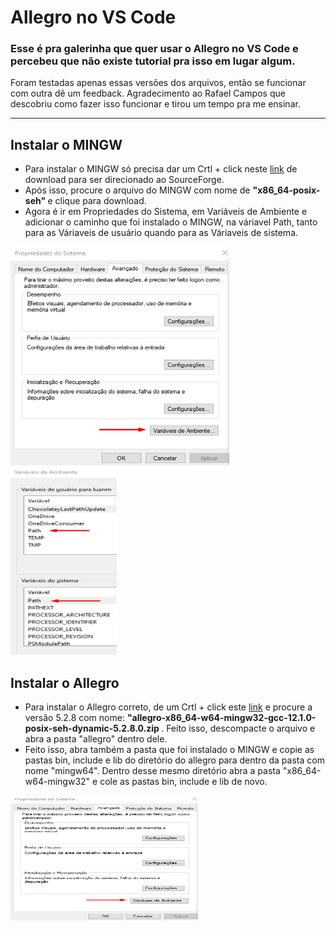 # Allegro no VS Code


<h3> Esse é pra galerinha que quer usar o Allegro no VS Code e percebeu que não existe tutorial pra isso em lugar algum. </h3>



Foram testadas apenas essas versões dos arquivos, então se funcionar com outra dê um feedback. Agradecimento ao Rafael Campos que descobriu como fazer isso funcionar e tirou um tempo pra me ensinar.


-------------------------------------------------------------------------------------------------------

 ## Instalar o MINGW


- Para instalar o MINGW só precisa dar um Crtl + click neste <a href="https://sourceforge.net/projects/mingw-w64/files" target="blank" >link</a> de download para ser direcionado ao SourceForge. 
- Após isso, procure o arquivo do MINGW com nome de <b> "x86_64-posix-seh" </b> e clique para download. 
- Agora é ir em Propriedades do Sistema, em Variáveis de Ambiente e adicionar o caminho que foi instalado o MINGW, na váriavel Path, tanto para as Váriaveis de usuário quando para as Váriaveis de sistema. 
<div className="bloco-imagens"> 
    <img src="./img/vSistema.png" width=350 height=350>
    <img src="./img/vAmbiente.jpg" width=170 height=300>
</div>


## Instalar o Allegro

- Para instalar o Allegro correto, de um Crtl + click este <a href="https://github.com/liballeg/allegro5/releases" target="blank" >link</a> e procure a versão 5.2.8 com nome: <b> "allegro-x86_64-w64-mingw32-gcc-12.1.0-posix-seh-dynamic-5.2.8.0.zip </b>. Feito isso, descompacte o arquivo e abra a pasta "allegro" dentro dele.
- Feito isso, abra também a pasta que foi instalado o MINGW e copie as pastas bin, include e lib do diretório do allegro para dentro da pasta com nome "mingw64". Dentro desse mesmo diretório abra a pasta "x86_64-w64-mingw32" e cole as pastas bin, include e lib de novo. 

<div className="bloco-imagens"> 
    <img src="./img/vSistema.png" width=300 height=200>
</div>

<style> aa</style>


